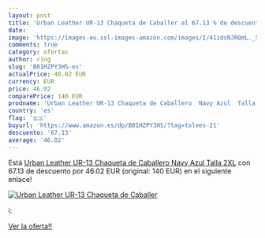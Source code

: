 ```yaml
---
layout: post
title: 'Urban Leather UR-13 Chaqueta de Caballer al 67.13 % de descuento'
date: 
image: 'https://images-eu.ssl-images-amazon.com/images/I/41zdsNJRQmL._SL200_.jpg'
comments: true
category: ofertas
author: ring
slug: 'B01HZPY3HS-es'
actualPrice: 46.02 EUR
currency: EUR
price: 46.02
comparePrice: 140 EUR
prodname: 'Urban Leather UR-13 Chaqueta de Caballero  Navy Azul  Talla 2XL'
country: 'es'
flag: '🇪🇸'
buyurl: 'https://www.amazon.es/dp/B01HZPY3HS/?tag=tolees-21'
descuento: '67.13'
average: '46.02'
---
```


Está [Urban Leather UR-13 Chaqueta de Caballero  Navy Azul  Talla 2XL](https://www.amazon.es/dp/B01HZPY3HS/?tag=tolees-21) con 67.13 de descuento por 46.02 EUR (original: 140 EUR) en el siguiente enlace!

[![Urban Leather UR-13 Chaqueta de Caballer](https://images-eu.ssl-images-amazon.com/images/I/41zdsNJRQmL._SL200_.jpg)](https://www.amazon.es/dp/B01HZPY3HS/?tag=tolees-21)

ℹ️:


[Ver la oferta!!](https://www.amazon.es/dp/B01HZPY3HS/?tag=tolees-21)
